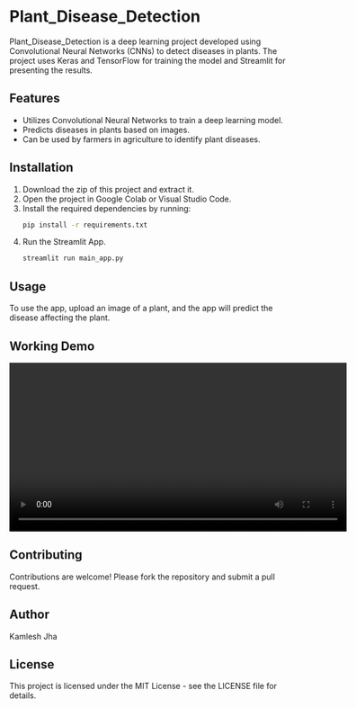 # Plant_Disease_Detection

Plant_Disease_Detection is a deep learning project developed using Convolutional Neural Networks (CNNs) to detect diseases in plants. The project uses Keras and TensorFlow for training the model and Streamlit for presenting the results.

## Features

- Utilizes Convolutional Neural Networks to train a deep learning model.
- Predicts diseases in plants based on images.
- Can be used by farmers in agriculture to identify plant diseases.

## Installation

1. Download the zip of this project and extract it.
2. Open the project in Google Colab or Visual Studio Code.
3. Install the required dependencies by running:
   ```sh
   pip install -r requirements.txt
4. Run the Streamlit App.
   ```sh
   streamlit run main_app.py

## Usage
To use the app, upload an image of a plant, and the app will predict the disease affecting the plant.

## Working Demo
<video width="600" controls> <source src="[Disease_Detection_Vid.webm](https://github.com/kamleshjha/Plant_Disease_Detection/blob/ffbabafc275f67af96f6c3c7ab551ad120b90d1a/Disease_Detection_Vid.webm)" type="video/webm"> Your browser does not support the video tag. </video>

## Contributing
Contributions are welcome! Please fork the repository and submit a pull request.

## Author
Kamlesh Jha

## License
This project is licensed under the MIT License - see the LICENSE file for details.



